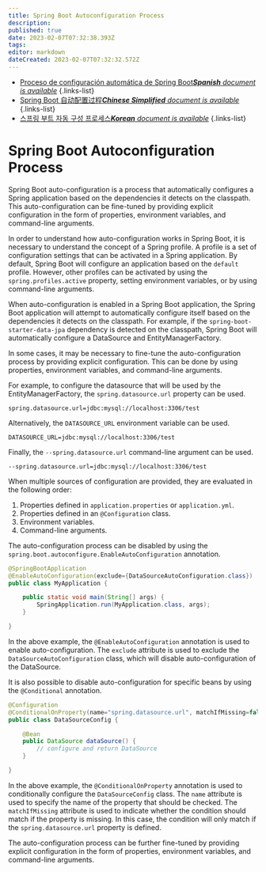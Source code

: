 ```yaml
---
title: Spring Boot Autoconfiguration Process
description: 
published: true
date: 2023-02-07T07:32:38.393Z
tags: 
editor: markdown
dateCreated: 2023-02-07T07:32:32.572Z
---
```


- [Proceso de configuración automática de Spring Boot***Spanish** document is available*](/es/Knowledge-base/Spring-Boot/spring-boot-autoconfiguration-process)
{.links-list}
- [Spring Boot 自动配置过程***Chinese Simplified** document is available*](/zh/Knowledge-base/Spring-Boot/spring-boot-autoconfiguration-process)
{.links-list}
- [스프링 부트 자동 구성 프로세스***Korean** document is available*](/ko/Knowledge-base/Spring-Boot/spring-boot-autoconfiguration-process)
{.links-list}


# Spring Boot Autoconfiguration Process

Spring Boot auto-configuration is a process that automatically configures a Spring application based on the dependencies it detects on the classpath. This auto-configuration can be fine-tuned by providing explicit configuration in the form of properties, environment variables, and command-line arguments.

In order to understand how auto-configuration works in Spring Boot, it is necessary to understand the concept of a Spring profile. A profile is a set of configuration settings that can be activated in a Spring application. By default, Spring Boot will configure an application based on the `default` profile. However, other profiles can be activated by using the `spring.profiles.active` property, setting environment variables, or by using command-line arguments.

When auto-configuration is enabled in a Spring Boot application, the Spring Boot application will attempt to automatically configure itself based on the dependencies it detects on the classpath. For example, if the `spring-boot-starter-data-jpa` dependency is detected on the classpath, Spring Boot will automatically configure a DataSource and EntityManagerFactory.

In some cases, it may be necessary to fine-tune the auto-configuration process by providing explicit configuration. This can be done by using properties, environment variables, and command-line arguments.

For example, to configure the datasource that will be used by the EntityManagerFactory, the `spring.datasource.url` property can be used.

```properties
spring.datasource.url=jdbc:mysql://localhost:3306/test
```

Alternatively, the `DATASOURCE_URL` environment variable can be used.

```
DATASOURCE_URL=jdbc:mysql://localhost:3306/test
```

Finally, the `--spring.datasource.url` command-line argument can be used.

```
--spring.datasource.url=jdbc:mysql://localhost:3306/test
```

When multiple sources of configuration are provided, they are evaluated in the following order:

1. Properties defined in `application.properties` or `application.yml`.
2. Properties defined in an `@Configuration` class.
3. Environment variables.
4. Command-line arguments.

The auto-configuration process can be disabled by using the `spring.boot.autoconfigure.EnableAutoConfiguration` annotation.

```java
@SpringBootApplication
@EnableAutoConfiguration(exclude={DataSourceAutoConfiguration.class})
public class MyApplication {

    public static void main(String[] args) {
        SpringApplication.run(MyApplication.class, args);
    }

}
```

In the above example, the `@EnableAutoConfiguration` annotation is used to enable auto-configuration. The `exclude` attribute is used to exclude the `DataSourceAutoConfiguration` class, which will disable auto-configuration of the DataSource.

It is also possible to disable auto-configuration for specific beans by using the `@Conditional` annotation.

```java
@Configuration
@ConditionalOnProperty(name="spring.datasource.url", matchIfMissing=false)
public class DataSourceConfig {

    @Bean
    public DataSource dataSource() {
        // configure and return DataSource
    }

}
```

In the above example, the `@ConditionalOnProperty` annotation is used to conditionally configure the `DataSourceConfig` class. The `name` attribute is used to specify the name of the property that should be checked. The `matchIfMissing` attribute is used to indicate whether the condition should match if the property is missing. In this case, the condition will only match if the `spring.datasource.url` property is defined.

The auto-configuration process can be further fine-tuned by providing explicit configuration in the form of properties, environment variables, and command-line arguments.